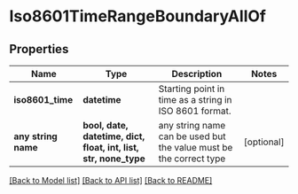 # Iso8601TimeRangeBoundaryAllOf


## Properties
Name | Type | Description | Notes
------------ | ------------- | ------------- | -------------
**iso8601_time** | **datetime** | Starting point in time as a string in ISO 8601 format. | 
**any string name** | **bool, date, datetime, dict, float, int, list, str, none_type** | any string name can be used but the value must be the correct type | [optional]

[[Back to Model list]](../README.md#documentation-for-models) [[Back to API list]](../README.md#documentation-for-api-endpoints) [[Back to README]](../README.md)


